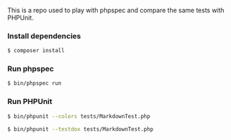 This is a repo used to play with phpspec and compare the same tests with PHPUnit.

### Install dependencies
```bash
$ composer install
```

### Run phpspec
```bash
$ bin/phpspec run
```

### Run PHPUnit
```bash
$ bin/phpunit --colors tests/MarkdownTest.php
```

```bash
$ bin/phpunit --testdox tests/MarkdownTest.php
```
